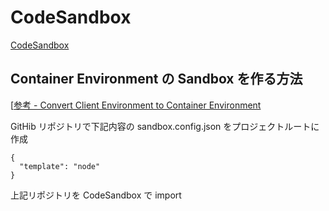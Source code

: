 # CodeSandbox

[CodeSandbox](https://codesandbox.io)

## Container Environment の Sandbox を作る方法

[[参考 - Convert Client Environment to Container Environment](https://github.com/codesandbox/codesandbox-client/issues/2111)

GitHib リポジトリで下記内容の sandbox.config.json をプロジェクトルートに作成

```
{
  "template": "node"
}
```

上記リポジトリを CodeSandbox で import
